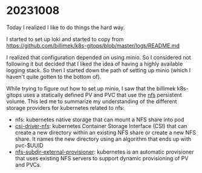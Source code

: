 # 20231008

Today I realized I like to do things the hard way.

I started to set up loki and started to copy from <https://github.com/billimek/k8s-gitops/blob/master/logs/README.md>

I realized that configuration depended on using minio. So I considered not following it but decided that I liked the
idea of having a highly available logging stack. So then I started down the path of setting up minio (which I haven't
quite gotten to the bottom of).

While trying to figure out how to set up minio, I saw that the billimek k8s-gitops uses a statically defined PV and PVC
that use the [nfs](https://kubernetes.io/docs/concepts/storage/volumes/#nfs) persistent volume. This led me to summarize
my understanding of the different storage providers for kubernetes related to nfs:

* nfs: kubernetes native storage that can mount a NFS share into pod
* [csi-driver-nfs](https://github.com/kubernetes-csi/csi-driver-nfs): kubernetes Container Storage Interface (CSI) that
  can create a new directory within an existing NFS share or create a new NFS share. It names the new directory using an
  algorithm that ends up with pvc-$UUID
* [nfs-subdir-external-provisioner](https://github.com/kubernetes-sigs/nfs-subdir-external-provisioner): kubernetes is
an automatic provisioner that uses existing NFS servers to support dynamic provisioning of PV and PVCs.
